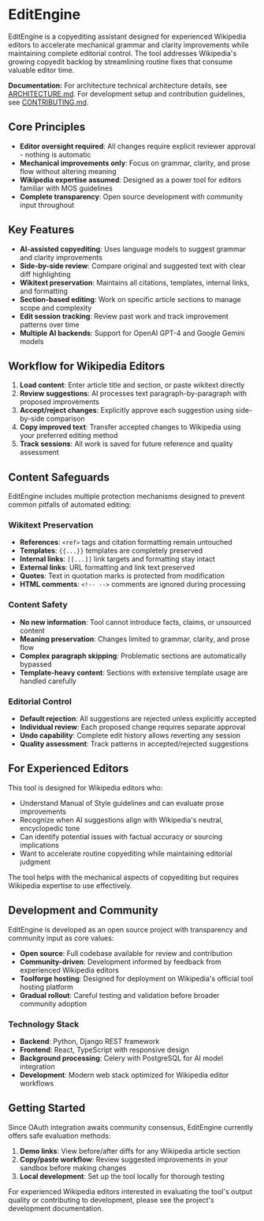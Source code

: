# EditEngine

EditEngine is a copyediting assistant designed for experienced Wikipedia editors to accelerate mechanical grammar and clarity improvements while maintaining complete editorial control. The tool addresses Wikipedia's growing copyedit backlog by streamlining routine fixes that consume valuable editor time.

**Documentation:** For architecture technical architecture details, see [ARCHITECTURE.md](ARCHITECTURE.md). For development setup and contribution guidelines, see [CONTRIBUTING.md](CONTRIBUTING.md).

## Core Principles

- **Editor oversight required**: All changes require explicit reviewer approval - nothing is automatic
- **Mechanical improvements only**: Focus on grammar, clarity, and prose flow without altering meaning
- **Wikipedia expertise assumed**: Designed as a power tool for editors familiar with MOS guidelines
- **Complete transparency**: Open source development with community input throughout

## Key Features

- **AI-assisted copyediting**: Uses language models to suggest grammar and clarity improvements
- **Side-by-side review**: Compare original and suggested text with clear diff highlighting
- **Wikitext preservation**: Maintains all citations, templates, internal links, and formatting
- **Section-based editing**: Work on specific article sections to manage scope and complexity
- **Edit session tracking**: Review past work and track improvement patterns over time
- **Multiple AI backends**: Support for OpenAI GPT-4 and Google Gemini models

## Workflow for Wikipedia Editors

1. **Load content**: Enter article title and section, or paste wikitext directly
2. **Review suggestions**: AI processes text paragraph-by-paragraph with proposed improvements
3. **Accept/reject changes**: Explicitly approve each suggestion using side-by-side comparison
4. **Copy improved text**: Transfer accepted changes to Wikipedia using your preferred editing method
5. **Track sessions**: All work is saved for future reference and quality assessment

## Content Safeguards

EditEngine includes multiple protection mechanisms designed to prevent common pitfalls of automated editing:

### Wikitext Preservation

- **References**: `<ref>` tags and citation formatting remain untouched
- **Templates**: `{{...}}` templates are completely preserved
- **Internal links**: `[[...]]` link targets and formatting stay intact
- **External links**: URL formatting and link text preserved
- **Quotes**: Text in quotation marks is protected from modification
- **HTML comments**: `<!-- -->` comments are ignored during processing

### Content Safety

- **No new information**: Tool cannot introduce facts, claims, or unsourced content
- **Meaning preservation**: Changes limited to grammar, clarity, and prose flow
- **Complex paragraph skipping**: Problematic sections are automatically bypassed
- **Template-heavy content**: Sections with extensive template usage are handled carefully

### Editorial Control

- **Default rejection**: All suggestions are rejected unless explicitly accepted
- **Individual review**: Each proposed change requires separate approval
- **Undo capability**: Complete edit history allows reverting any session
- **Quality assessment**: Track patterns in accepted/rejected suggestions

## For Experienced Editors

This tool is designed for Wikipedia editors who:

- Understand Manual of Style guidelines and can evaluate prose improvements
- Recognize when AI suggestions align with Wikipedia's neutral, encyclopedic tone
- Can identify potential issues with factual accuracy or sourcing implications
- Want to accelerate routine copyediting while maintaining editorial judgment

The tool helps with the mechanical aspects of copyediting but requires Wikipedia expertise to use effectively.

## Development and Community

EditEngine is developed as an open source project with transparency and community input as core values:

- **Open source**: Full codebase available for review and contribution
- **Community-driven**: Development informed by feedback from experienced Wikipedia editors
- **Toolforge hosting**: Designed for deployment on Wikipedia's official tool hosting platform
- **Gradual rollout**: Careful testing and validation before broader community adoption

### Technology Stack

- **Backend**: Python, Django REST framework
- **Frontend**: React, TypeScript with responsive design
- **Background processing**: Celery with PostgreSQL for AI model integration
- **Development**: Modern web stack optimized for Wikipedia editor workflows

## Getting Started

Since OAuth integration awaits community consensus, EditEngine currently offers safe evaluation methods:

1. **Demo links**: View before/after diffs for any Wikipedia article section
2. **Copy/paste workflow**: Review suggested improvements in your sandbox before making changes
3. **Local development**: Set up the tool locally for thorough testing

For experienced Wikipedia editors interested in evaluating the tool's output quality or contributing to development, please see the project's development documentation.
